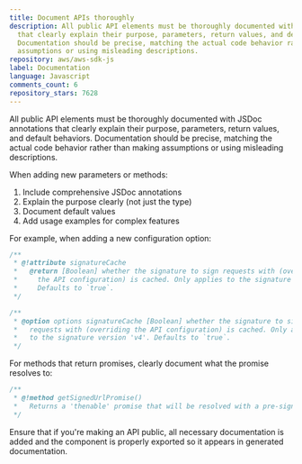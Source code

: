```yaml
---
title: Document APIs thoroughly
description: All public API elements must be thoroughly documented with JSDoc annotations
  that clearly explain their purpose, parameters, return values, and default behaviors.
  Documentation should be precise, matching the actual code behavior rather than making
  assumptions or using misleading descriptions.
repository: aws/aws-sdk-js
label: Documentation
language: Javascript
comments_count: 6
repository_stars: 7628
---
```


All public API elements must be thoroughly documented with JSDoc annotations that clearly explain their purpose, parameters, return values, and default behaviors. Documentation should be precise, matching the actual code behavior rather than making assumptions or using misleading descriptions.

When adding new parameters or methods:
1. Include comprehensive JSDoc annotations
2. Explain the purpose clearly (not just the type)
3. Document default values
4. Add usage examples for complex features

For example, when adding a new configuration option:

```javascript
/**
 * @!attribute signatureCache
 *   @return [Boolean] whether the signature to sign requests with (overriding
 *     the API configuration) is cached. Only applies to the signature version 'v4'.
 *     Defaults to `true`.
 */

/**
 * @option options signatureCache [Boolean] whether the signature to sign
 *   requests with (overriding the API configuration) is cached. Only applies
 *   to the signature version 'v4'. Defaults to `true`.
 */
```

For methods that return promises, clearly document what the promise resolves to:

```javascript
/**
 * @!method getSignedUrlPromise()
 *   Returns a 'thenable' promise that will be resolved with a pre-signed URL.
 */
```

Ensure that if you're making an API public, all necessary documentation is added and the component is properly exported so it appears in generated documentation.

